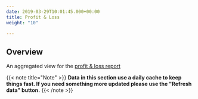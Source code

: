 ```yaml
---
date: 2019-03-29T10:01:45.000+00:00
title: Profit & Loss
weight: "10"

---
```

## Overview

An aggregated view for the [profit & loss report](/profit-loss/index#)

{{< note title="Note" >}}
**Data in this section use a daily cache to keep things fast. If you need something more updated please use the "Refresh data" button.**
{{< /note >}}